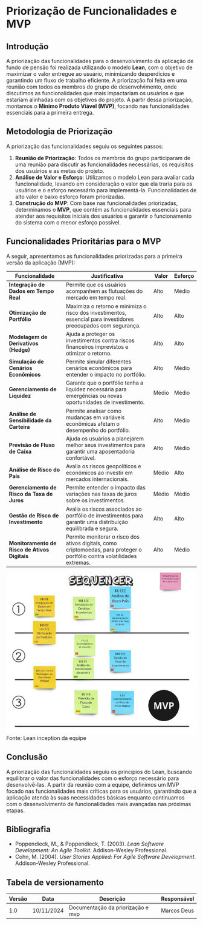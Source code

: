 # Priorização de Funcionalidades e MVP

## Introdução

A priorização das funcionalidades para o desenvolvimento da aplicação de fundo de pensão foi realizada utilizando o modelo **Lean**, com o objetivo de maximizar o valor entregue ao usuário, minimizando desperdícios e garantindo um fluxo de trabalho eficiente. A priorização foi feita em uma reunião com todos os membros do grupo de desenvolvimento, onde discutimos as funcionalidades que mais impactariam os usuários e que estariam alinhadas com os objetivos do projeto. A partir dessa priorização, montamos o **Mínimo Produto Viável (MVP)**, focando nas funcionalidades essenciais para a primeira entrega.

## Metodologia de Priorização

A priorização das funcionalidades seguiu os seguintes passos:

1. **Reunião de Priorização**: Todos os membros do grupo participaram de uma reunião para discutir as funcionalidades necessárias, os requisitos dos usuários e as metas do projeto.
2. **Análise de Valor e Esforço**: Utilizamos o modelo Lean para avaliar cada funcionalidade, levando em consideração o valor que ela traria para os usuários e o esforço necessário para implementá-la. Funcionalidades de alto valor e baixo esforço foram priorizadas.
3. **Construção do MVP**: Com base nas funcionalidades priorizadas, determinamos o **MVP**, que contém as funcionalidades essenciais para atender aos requisitos iniciais dos usuários e garantir o funcionamento do sistema com o menor esforço possível.

## Funcionalidades Prioritárias para o MVP

A seguir, apresentamos as funcionalidades priorizadas para a primeira versão da aplicação (MVP):

| **Funcionalidade**                               | **Justificativa**                                                                                      | **Valor** | **Esforço** |
|--------------------------------------------------|-------------------------------------------------------------------------------------------------------|-----------|-------------|
| **Integração de Dados em Tempo Real**            | Permite que os usuários acompanhem as flutuações do mercado em tempo real.                            | Alto      | Médio       |
| **Otimização de Portfólio**                       | Maximiza o retorno e minimiza o risco dos investimentos, essencial para investidores preocupados com segurança. | Alto      | Alto        |
| **Modelagem de Derivativos (Hedge)**              | Ajuda a proteger os investimentos contra riscos financeiros imprevistos e otimizar o retorno.         | Alto      | Alto        |
| **Simulação de Cenários Econômicos**              | Permite simular diferentes cenários econômicos para entender o impacto no portfólio.                  | Alto      | Médio       |
| **Gerenciamento de Liquidez**                     | Garante que o portfólio tenha a liquidez necessária para emergências ou novas oportunidades de investimento. | Médio     | Médio       |
| **Análise de Sensibilidade da Carteira**          | Permite analisar como mudanças em variáveis econômicas afetam o desempenho do portfólio.             | Alto      | Médio       |
| **Previsão de Fluxo de Caixa**                    | Ajuda os usuários a planejarem melhor seus investimentos para garantir uma aposentadoria confortável.  | Alto      | Médio       |
| **Análise de Risco do País**                      | Avalia os riscos geopolíticos e econômicos ao investir em mercados internacionais.                    | Médio     | Alto        |
| **Gerenciamento de Risco da Taxa de Juros**       | Permite entender o impacto das variações nas taxas de juros sobre os investimentos.                   | Médio     | Médio       |
| **Gestão de Risco de Investimento**               | Avalia os riscos associados ao portfólio de investimentos para garantir uma distribuição equilibrada e segura. | Alto      | Alto        |
| **Monitoramento de Risco de Ativos Digitais**     | Permite monitorar o risco dos ativos digitais, como criptomoedas, para proteger o portfólio contra volatilidades extremas. | Alto      | Médio       |

<img src="../../assets/mvp.jpg" alt="pastas" class="img-medium">
<figcaption>Fonte: Lean inception da equipe</figcaption>

## Conclusão

A priorização das funcionalidades seguiu os princípios do Lean, buscando equilibrar o valor das funcionalidades com o esforço necessário para desenvolvê-las. A partir da reunião com a equipe, definimos um MVP focado nas funcionalidades mais críticas para os usuários, garantindo que a aplicação atenda às suas necessidades básicas enquanto continuamos com o desenvolvimento de funcionalidades mais avançadas nas próximas etapas.

## Bibliografia

- Poppendieck, M., & Poppendieck, T. (2003). *Lean Software Development: An Agile Toolkit*. Addison-Wesley Professional.
- Cohn, M. (2004). *User Stories Applied: For Agile Software Development*. Addison-Wesley Professional.

## Tabela de versionamento

| Versão| Data | Descrição | Responsável|
|-------|------|-----------|------------|
| 1.0 | 10/11/2024 | Documentação da priorização e mvp | Marcos Deus |
